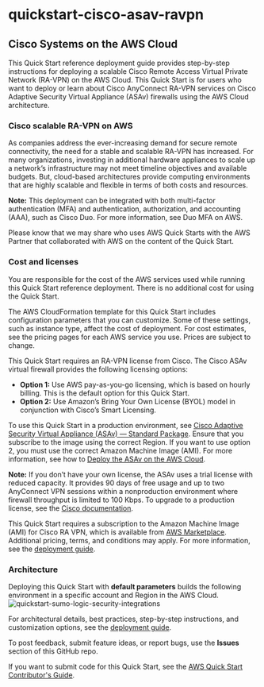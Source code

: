 # quickstart-cisco-asav-ravpn
## Cisco Systems on the AWS Cloud

This Quick Start reference deployment guide provides step-by-step instructions for deploying a scalable Cisco Remote Access Virtual Private Network (RA-VPN) on the AWS Cloud. This Quick Start is for users who want to deploy or learn about Cisco AnyConnect RA-VPN services on Cisco Adaptive Security Virtual Appliance (ASAv) firewalls using the AWS Cloud architecture.

### Cisco scalable RA-VPN on AWS
As companies address the ever-increasing demand for secure remote connectivity, the need for a stable and scalable RA-VPN has increased. For many organizations, investing in additional hardware appliances to scale up a network’s infrastructure may not meet timeline objectives and available budgets. But, cloud-based architectures provide computing environments that are highly scalable and flexible in terms of both costs and resources.

**Note:** This deployment can be integrated with both multi-factor authentication (MFA) and authentication, authorization, and accounting (AAA), such as Cisco Duo. For more information, see Duo MFA on AWS.

Please know that we may share who uses AWS Quick Starts with the AWS Partner that collaborated with AWS on the content of the Quick Start.

### Cost and licenses
You are responsible for the cost of the AWS services used while running this Quick Start reference deployment. There is no additional cost for using the Quick Start.

The AWS CloudFormation template for this Quick Start includes configuration parameters that you can customize. Some of these settings, such as instance type, affect the cost of deployment. For cost estimates, see the pricing pages for each AWS service you use. Prices are subject to change.

This Quick Start requires an RA-VPN license from Cisco. The Cisco ASAv virtual firewall provides the following licensing options:

- **Option 1:** Use AWS pay-as-you-go licensing, which is based on hourly billing. This is the default option for this Quick Start.
- **Option 2:** Use Amazon’s Bring Your Own License (BYOL) model in conjunction with Cisco’s Smart Licensing.

To use this Quick Start in a production environment, see [Cisco Adaptive Security Virtual Appliance (ASAv) — Standard Package](https://aws.amazon.com/marketplace/pp/Cisco-Systems-Inc-Cisco-Adaptive-Security-Virtual-/B00WH2LGM0). Ensure that you subscribe to the image using the correct Region. If you want to use option 2, you must use the correct Amazon Machine Image (AMI). For more information, see how to [Deploy the ASAv on the AWS Cloud](https://www.cisco.com/c/en/us/td/docs/security/asa/asa913/asav/getting-started/asav-913-gsg/asav_aws.html).

**Note:** If you don’t have your own license, the ASAv uses a trial license with reduced capacity. It provides 90 days of free usage and up to two AnyConnect VPN sessions within a nonproduction environment where firewall throughput is limited to 100 Kbps. To upgrade to a production license, see the [Cisco documentation](https://www.cisco.com/c/en/us/td/docs/security/asa/asa913/configuration/general/asa-913-general-config/intro-license-smart.html#task_03242D29B58D4DB9B95F4F844973CE2E).

This Quick Start requires a subscription to the Amazon Machine Image (AMI) for Cisco RA VPN, which is available from [AWS Marketplace](https://aws.amazon.com/marketplace/pp/Cisco-Systems-Inc-Cisco-Adaptive-Security-Virtual-/B00WH2LGM0). Additional pricing, terms, and conditions may apply. For more information, see the [deployment guide](https://fwd.aws/Ebm5R).

### Architecture
Deploying this Quick Start with **default parameters** builds the following environment in a specific account and Region in the AWS Cloud.
![quickstart-sumo-logic-security-integrations](https://d0.awsstatic.com/partner-network/QuickStart/datasheets/cisco-asav-ravpn-architecture-diagram.png)

For architectural details, best practices, step-by-step instructions, and customization options, see the [deployment guide](https://fwd.aws/Ebm5R).

To post feedback, submit feature ideas, or report bugs, use the **Issues** section of this GitHub repo.

If you want to submit code for this Quick Start, see the [AWS Quick Start Contributor's Guide](https://aws-quickstart.github.io/).
